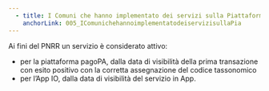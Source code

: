 ```yaml
---
  - title: I Comuni che hanno implementato dei servizi sulla Piattaforma pagoPA e sull’App IO quale data devono considerare ai fini della retroattività?
    anchorLink: 005_IComunichehannoimplementatodeiservizisullaPia
---
```


Ai fini del PNRR un servizio è considerato attivo: <ul><li>per la piattaforma pagoPA, dalla data di visibilità della prima transazione con esito positivo con la corretta assegnazione del codice tassonomico</li><li>per l’App IO, dalla data di visibilità del servizio in App.</li></ul>